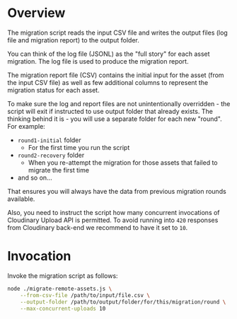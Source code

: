 # Overview 

The migration script reads the input CSV file and writes the output files (log file and migration report) to the output folder.

You can think of the log file (JSONL) as the "full story" for each asset migration. The log file is used to produce the migration report.

The migration report file (CSV) contains the initial input for the asset (from the input CSV file) as well as few additional columns to represent the migration status for each asset.

To make sure the log and report files are not unintentionally overridden - the script will exit if instructed to use output folder that already exists. The thinking behind it is - you will use a separate folder for each new "round". For example:

- `round1-initial` folder 
    + For the first time you run the script
- `round2-recovery` folder
    + When you re-attempt the migration for those assets that failed to migrate the first time
- and so on...

That ensures you will always have the data from previous migration rounds available.

Also, you need to instruct the script how many concurrent invocations of Cloudinary Upload API is permitted. To avoid running into `420` responses from Cloudinary back-end we recommend to have it set to `10`.

# Invocation

Invoke the migration script as follows:

```bash
node ./migrate-remote-assets.js \
    --from-csv-file /path/to/input/file.csv \
    --output-folder /path/to/output/folder/for/this/migration/round \
    --max-concurrent-uploads 10
```
